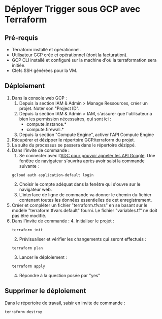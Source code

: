 # Déployer Trigger sous GCP avec Terraform

## Pré-requis
* Terraform installé et opérationnel.
* Utilisateur GCP créé et opérationnel (dont la facturation).
* GCP CLI installé et configuré sur la machine d'où la terraformation sera initiée.
* Clefs SSH générées pour la VM.

## Déploiement
1. Dans la console web GCP :
   1. Depuis la section IAM & Admin > Manage Ressources, créer un projet. Noter son "Project ID".
   2. Depuis la section IAM & Admin > IAM, s'assurer que l'utilisateur a bien les permission nécessaires, qui sont ici :
      * compute.instance.*
      * compute.firewall.*
   3. Depuis la section "Compute Engine", activer l'API Compute Engine
2. Récupérer et dézipper le répertoire GCP/terraform du projet.
3. La suite du processus se passera dans le répertoire dézippé.
4. Dans l'invite de commande :
	1. Se connecter avec l'[ADC pour pouvoir appeler les API Google](https://cloud.google.com/sdk/gcloud/reference/auth/application-default). Une fenêtre de navigateur s'ouvrira après avoir saisi la commande suivante :
	```
	gcloud auth application-default login
	```
	2. Choisir le compte adéquat dans la fenêtre qui s'ouvre sur le navigateur web.
	3. L'interface de ligne de commande va donner le chemin du fichier contenant toutes les données essentielles de cet enregistrement.
5. Créer et compléter un fichier "terraform.tfvars" en se basant sur le modèle "terraform.tfvars.default" fourni. Le fichier "variables.tf" ne doit pas être modifié.
6. Dans l'invite de commande :
	4. Initialiser le projet :
	```
	terraform init
	```
	2. Prévisualiser et vérifier les changements qui seront effectués :
	```
	terraform plan
	```
	3. Lancer le déploiement :
	```
	terraform apply
	```
	4. Répondre à la question posée par "yes"

## Supprimer le déploiement
Dans le répertoire de travail, saisir en invite de commande :
```
terraform destroy
```
